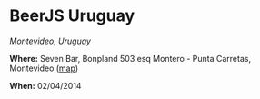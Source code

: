 BeerJS Uruguay
==============
*Montevideo, Uruguay*



**Where:** Seven Bar, Bonpland 503 esq Montero - Punta Carretas, Montevideo ([map](http://maps.google.com/maps?f=d&hl=en&saddr=&daddr=-34.918100,-56.161470))

**When:** 02/04/2014
